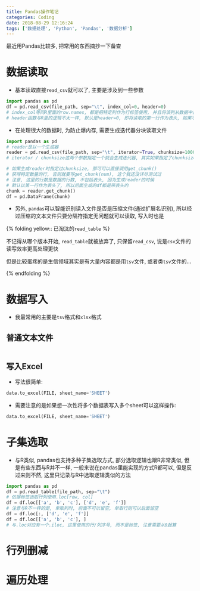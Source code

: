 ```yaml
---
title: Pandas操作笔记
categories: Coding
date: 2018-08-29 12:16:24
tags: ['数据处理', 'Python', 'Pandas', '数据分析']
---
```


最近用Pandas比较多, 把常用的东西摘抄一下备查

<!-- more -->


# 数据读取

- 基本读取直接`read_csv`就可以了, 主要是涉及到一些参数

```python
import pandas as pd
df = pd.read_csv(file_path, sep="\t", index_col=0, header=0)
# index_col等同R里面的row.names, 都是把特定列作为行标签使用, 并且将该列从数据中去除, 如果不指定则会生成0-length的数字作为标签
# header函数与R里的逻辑不太一样, 默认是header=0, 即将读取的第一行作为表头, 如果不要表头的话用header=None, 如果制定别的行为表头, 则表头行以上的数据会被丢弃
```
- 在处理很大的数据时, 为防止爆内存, 需要生成迭代器分块读取文件


```python
import pandas as pd
# reader是以一个生成器
reader = pd.read_csv(file_path, sep="\t", iterator=True, chunksize=1000))
# iterator / chunksize这两个参数指定一个就会生成迭代器, 其实如果指定了chunksize可以不写iterator了

# 如果生成reader时指定过chunksize, 那可可以直接调用get_chunk()
# 获得特定数量的行, 否则就要写get_chunk(num), 这个我还没详尽测试过
# 注意, 这里的行数是数据的行数, 不包括表头, 因为生成reader的时候
# 默认以第一行作为表头了, 所以后面生成的df都是带表头的
chunk = reader.get_chunk()
df = pd.DataFrame(chunk)
```

- 另外, `pandas`可以智能识别读入文件是否是压缩文件(通过扩展名识别), 所以经过压缩的文本文件只要分隔符指定无问题就可以读取, 写入时也是

{% folding yellow:: 已淘汰的`read_table` %}

不记得从哪个版本开始, `read_table`就被放弃了, 只保留`read_csv`, 说是`csv`文件的读写效率更高处理更快

但是比较蛋疼的是生信领域其实是有大量内容都是用`tsv`文件, 或者类`tsv`文件的...

{% endfolding %}

# 数据写入

- 我最常用的主要是`tsv`格式和`xlsx`格式

## 普通文本文件

```python

```

## 写入Excel

- 写法很简单:

```python
data.to_excel(FILE, sheet_name='SHEET')
```

- 需要注意的是如果想一次性将多个数据表写入多个sheet可以这样操作:

```python
data.to_excel(FILE, sheet_name='SHEET')
```


# 子集选取

- 与R类似, pandas也支持多种子集选取方式, 部分选取逻辑也跟R非常类似, 但是有些东西与R并不一样, 一般来说在pandas里能实现的方式R都可以, 但是反过来则不然, 这里只记录与R中选取逻辑类似的方法

```python
import pandas as pd
df = pd.read_table(file_path, sep="\t")
# 依据标签选取行列使用.loc[row, col]
df = df.loc[['a', 'b', 'c'], ['d', 'e', 'f']]
# 注意与R不一样的是, 单取列时, 前面不可以留空, 单取行则可以后面留空
df = df.loc[:, ['d', 'e', 'f']]
df = df.loc[['a', 'b', 'c'], ]
# 与.loc对应有一个.iloc, 这里使用的行/列序号, 而不是标签, 注意需要从0起算

```

# 行列删减


# 遍历处理

